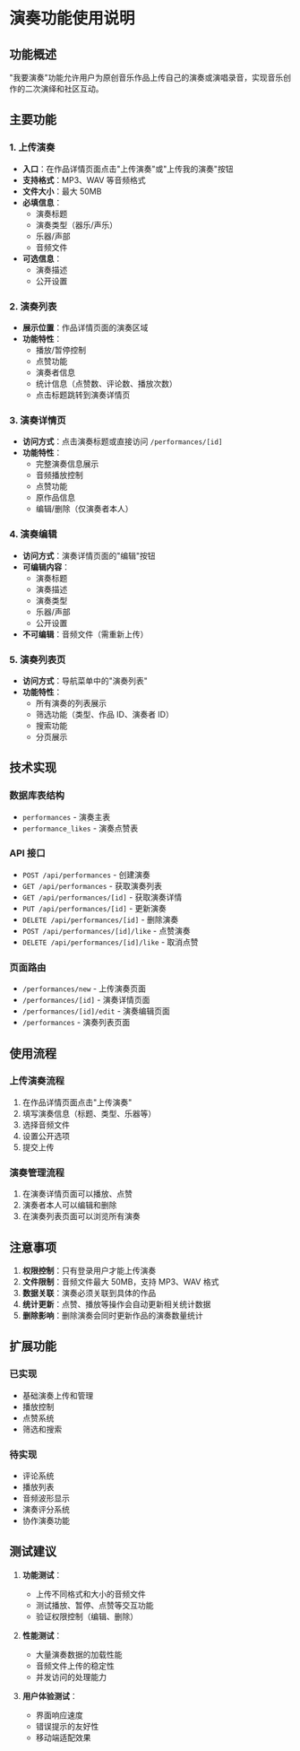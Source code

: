 # 演奏功能使用说明

## 功能概述

"我要演奏"功能允许用户为原创音乐作品上传自己的演奏或演唱录音，实现音乐创作的二次演绎和社区互动。

## 主要功能

### 1. 上传演奏

- **入口**：在作品详情页面点击"上传演奏"或"上传我的演奏"按钮
- **支持格式**：MP3、WAV 等音频格式
- **文件大小**：最大 50MB
- **必填信息**：
  - 演奏标题
  - 演奏类型（器乐/声乐）
  - 乐器/声部
  - 音频文件
- **可选信息**：
  - 演奏描述
  - 公开设置

### 2. 演奏列表

- **展示位置**：作品详情页面的演奏区域
- **功能特性**：
  - 播放/暂停控制
  - 点赞功能
  - 演奏者信息
  - 统计信息（点赞数、评论数、播放次数）
  - 点击标题跳转到演奏详情页

### 3. 演奏详情页

- **访问方式**：点击演奏标题或直接访问 `/performances/[id]`
- **功能特性**：
  - 完整演奏信息展示
  - 音频播放控制
  - 点赞功能
  - 原作品信息
  - 编辑/删除（仅演奏者本人）

### 4. 演奏编辑

- **访问方式**：演奏详情页面的"编辑"按钮
- **可编辑内容**：
  - 演奏标题
  - 演奏描述
  - 演奏类型
  - 乐器/声部
  - 公开设置
- **不可编辑**：音频文件（需重新上传）

### 5. 演奏列表页

- **访问方式**：导航菜单中的"演奏列表"
- **功能特性**：
  - 所有演奏的列表展示
  - 筛选功能（类型、作品 ID、演奏者 ID）
  - 搜索功能
  - 分页展示

## 技术实现

### 数据库表结构

- `performances` - 演奏主表
- `performance_likes` - 演奏点赞表

### API 接口

- `POST /api/performances` - 创建演奏
- `GET /api/performances` - 获取演奏列表
- `GET /api/performances/[id]` - 获取演奏详情
- `PUT /api/performances/[id]` - 更新演奏
- `DELETE /api/performances/[id]` - 删除演奏
- `POST /api/performances/[id]/like` - 点赞演奏
- `DELETE /api/performances/[id]/like` - 取消点赞

### 页面路由

- `/performances/new` - 上传演奏页面
- `/performances/[id]` - 演奏详情页面
- `/performances/[id]/edit` - 演奏编辑页面
- `/performances` - 演奏列表页面

## 使用流程

### 上传演奏流程

1. 在作品详情页面点击"上传演奏"
2. 填写演奏信息（标题、类型、乐器等）
3. 选择音频文件
4. 设置公开选项
5. 提交上传

### 演奏管理流程

1. 在演奏详情页面可以播放、点赞
2. 演奏者本人可以编辑和删除
3. 在演奏列表页面可以浏览所有演奏

## 注意事项

1. **权限控制**：只有登录用户才能上传演奏
2. **文件限制**：音频文件最大 50MB，支持 MP3、WAV 格式
3. **数据关联**：演奏必须关联到具体的作品
4. **统计更新**：点赞、播放等操作会自动更新相关统计数据
5. **删除影响**：删除演奏会同时更新作品的演奏数量统计

## 扩展功能

### 已实现

- 基础演奏上传和管理
- 播放控制
- 点赞系统
- 筛选和搜索

### 待实现

- 评论系统
- 播放列表
- 音频波形显示
- 演奏评分系统
- 协作演奏功能

## 测试建议

1. **功能测试**：

   - 上传不同格式和大小的音频文件
   - 测试播放、暂停、点赞等交互功能
   - 验证权限控制（编辑、删除）

2. **性能测试**：

   - 大量演奏数据的加载性能
   - 音频文件上传的稳定性
   - 并发访问的处理能力

3. **用户体验测试**：
   - 界面响应速度
   - 错误提示的友好性
   - 移动端适配效果
